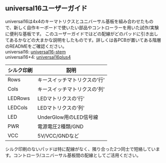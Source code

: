 ## universal16ユーザーガイド
universal16は4x4のキーマトリクスとユニバーサル基板を組み合わせたもので、新しく自作キーボードで使いたい部品やコントローラーを用いた試作/実験に便利な基板です。
このユーザーガイドではどの配線がどのパッドに引き出してあるかなどの大まかな説明をしたものです。詳しくは各PCBが置いてある階層のREADMEをご確認ください。 <br>
universal16: [universal16-stem](../stem/README_jp.md) <br>
universal16+4: [universal16plus4](../plus4/README_jp.md)

|シルク印刷|説明|
|---|---|
|Rows|キースイッチマトリクスの'行'|
|Cols|キースイッチマトリクスの'列'|
|LEDRows|LEDマトリクスの'行'|
|LEDCols|LEDマトリクスの'列'|
|LED|UnderGlow用のLED信号線|
|PWR|電源電圧2種類/GND|
|VCC|5V/VCC/GNDなど|

シルク印刷のないパッドは特に配線がなく、隣り合った2つ同士で短絡しています。コントローラ/ユニバーサル基板間の配線としてご活用ください。